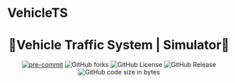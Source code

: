# VehicleTS
<div align="center">

# 🏅Vehicle Traffic System | Simulator🏅

[![pre-commit](https://img.shields.io/badge/pre--commit-enabled-brightgreen?logo=pre-commit&logoColor=white)](https://github.com/pre-commit/pre-commit)
<img alt="GitHub forks" src="https://img.shields.io/github/forks/MyKhode/VehicleTS">
<img alt="GitHub License" src="https://img.shields.io/github/license/MyKhode/VehicleTS">
<img alt="GitHub Release" src="https://img.shields.io/github/v/release/MyKhode/VehicleTS">
<img alt="GitHub code size in bytes" src="https://img.shields.io/github/languages/code-size/MyKhode/VehicleTS">

</div>
